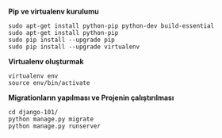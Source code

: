 
**Pip ve virtualenv kurulumu**

    sudo apt-get install python-pip python-dev build-essential
    sudo apt-get install python-pip
    sudo pip install --upgrade pip
    sudo pip install --upgrade virtualenv

**Virtualenv oluşturmak**

    virtualenv env
    source env/bin/activate

**Migrationların yapılması ve Projenin çalıştırılması**

    cd django-101/
    python manage.py migrate
    python manage.py runserver
